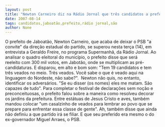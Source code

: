 ```yaml
---
layout: post
title: "Newton Carneiro diz na Rádio Jornal que três candidatos a prefeito de Jaboatão são veados"
date: 2007-08-14
tags: candidatos,jaboatão,prefeito,rádio jornal,são
author: None
---
```

O prefeito de Jaboat&atilde;o, Newton Carneiro, que acaba de deixar o PSB &quot;a convite&quot; da dire&ccedil;&atilde;o estadual do partido, se superou nesta ter&ccedil;a (14), em entrevista a Geraldo Freire, no programa Supermanh&atilde;, da R&aacute;dio Jornal.
Ao analisar o quadro eleitoral do munic&iacute;pio,&nbsp;o prefeito disse que ser&aacute; reeleito&nbsp;com 300 mil votos, em Jabot&atilde;o, onde se multiplicam as pr&eacute;-candidaturas. E disparou, em alto e bom som: &quot;Tem 19 candidatos e tem tr&ecirc;s veados no meio. Tr&ecirc;s veados. Voc&ecirc; sabe o que &eacute; veado aqui na linguagem do Nordeste, n&atilde;o sabe?&quot;.&nbsp;
Newton n&atilde;o quis, no entanto, identificar os advers&aacute;rios. &quot;Se eu disser (os nomes) eles me matam. S&atilde;o capazes de tudo&quot;.
Para completar o festival de declara&ccedil;&otilde;es sem no&ccedil;&atilde;o e preconceituosas, o prefeito falou sobre a maneira como resolveu decorar os jardins da prefeitura. Entre est&aacute;tuas de Jesus Cristo e aves, tamb&eacute;m mandou colocar &quot;um casalzinho de veados para lembrar ao povo que se prepare para enfrentar essa classe de gente&quot;.
Ah, tamb&eacute;m disse que ainda n&atilde;o definiu a que partido ir&aacute; se filiar. E que seu preferido era mesmo o do ex-governador Miguel Arraes, o PSB.  